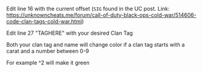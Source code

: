 Edit line 16 with the current offset (`SIG` found in the UC post. Link: <https://unknowncheats.me/forum/call-of-duty-black-ops-cold-war/514606-code-clan-tags-cold-war.html>)

Edit line 27 "TAGHERE" with your desired Clan Tag

Both your clan tag and name will change color if a clan tag starts with a carat and a number between 0-9

For example ^2 will make it green

